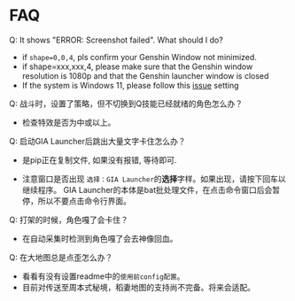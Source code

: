 # FAQ

Q: It shows "ERROR: Screenshot failed". What should I do?

- if `shape=0,0,4`, pls confirm your Genshin Window not minimized.
- if shape=xxx,xxx,4, please make sure that the Genshin window resolution is 1080p and that the Genshin launcher window is closed
- If the system is Windows 11, please follow this [issue](https://github.com/GengGode/cvAutoTrack/issues/9) setting 

Q: 战斗时，设置了策略，但不切换到Q技能已经就绪的角色怎么办？

- 检查特效是否为中或以上。

Q: 启动GIA Launcher后跳出大量文字卡住怎么办？

- 是pip正在复制文件, 如果没有报错, 等待即可.

- 注意窗口是否出现 `选择：GIA Launcher`的<strong>选择</strong>字样。如果出现，请按下回车以继续程序。 GIA Launcher的本体是bat批处理文件，在点击命令窗口后会暂停，所以不要点击命令行界面。

Q: 打架的时候，角色嘎了会卡住？

- 在自动采集时检测到角色嘎了会去神像回血。

Q: 在大地图总是点歪怎么办？

- 看看有没有设置readme中的`使用前config配置`。
- 目前对传送至周本式秘境，稻妻地图的支持尚不完备。将来会适配。

